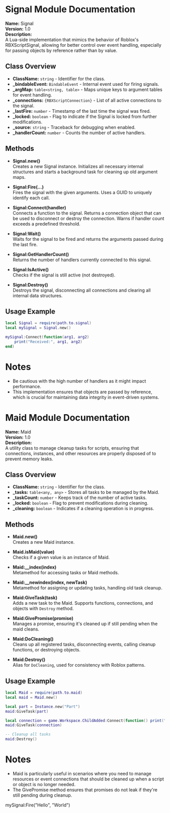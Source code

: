 # Signal Module Documentation

**Name:** Signal  
**Version:** 1.0  
**Description:**  
A Lua-side implementation that mimics the behavior of Roblox's RBXScriptSignal, allowing for better control over event handling, especially for passing objects by reference rather than by value.

## Class Overview

- **ClassName:** `string` - Identifier for the class.
- **_bindableEvent:** `BindableEvent` - Internal event used for firing signals.
- **_argMap:** `table<string, table>` - Maps unique keys to argument tables for event handling.
- **_connections:** `{RBXScriptConnection}` - List of all active connections to the signal.
- **_lastFire:** `number` - Timestamp of the last time the signal was fired.
- **_locked:** `boolean` - Flag to indicate if the Signal is locked from further modifications.
- **_source:** `string` - Traceback for debugging when enabled.
- **_handlerCount:** `number` - Counts the number of active handlers.

## Methods

- **Signal.new()**  
  Creates a new Signal instance. Initializes all necessary internal structures and starts a background task for cleaning up old argument maps.

- **Signal:Fire(...)**  
  Fires the signal with the given arguments. Uses a GUID to uniquely identify each call.

- **Signal:Connect(handler)**  
  Connects a function to the signal. Returns a connection object that can be used to disconnect or destroy the connection. Warns if handler count exceeds a predefined threshold.

- **Signal:Wait()**  
  Waits for the signal to be fired and returns the arguments passed during the last fire.

- **Signal:GetHandlerCount()**  
  Returns the number of handlers currently connected to this signal.

- **Signal:IsActive()**  
  Checks if the signal is still active (not destroyed).

- **Signal:Destroy()**  
  Destroys the signal, disconnecting all connections and clearing all internal data structures.

## Usage Example

```lua
local Signal = require(path.to.signal)
local mySignal = Signal.new()

mySignal:Connect(function(arg1, arg2)
    print("Received:", arg1, arg2)
end)
```
# Notes
- Be cautious with the high number of handlers as it might impact performance.
- This implementation ensures that objects are passed by reference, which is crucial for maintaining data integrity in event-driven systems.

# Maid Module Documentation

**Name:** Maid  
**Version:** 1.0  
**Description:**  
A utility class to manage cleanup tasks for scripts, ensuring that connections, instances, and other resources are properly disposed of to prevent memory leaks.

## Class Overview

- **ClassName:** `string` - Identifier for the class.
- **_tasks:** `table<any, any>` - Stores all tasks to be managed by the Maid.
- **_taskCount:** `number` - Keeps track of the number of active tasks.
- **_locked:** `boolean` - Flag to prevent modifications during cleaning.
- **_cleaning:** `boolean` - Indicates if a cleaning operation is in progress.

## Methods

- **Maid.new()**  
  Creates a new Maid instance.

- **Maid.isMaid(value)**  
  Checks if a given value is an instance of Maid.

- **Maid:__index(index)**  
  Metamethod for accessing tasks or Maid methods.

- **Maid:__newindex(index, newTask)**  
  Metamethod for assigning or updating tasks, handling old task cleanup.

- **Maid:GiveTask(task)**  
  Adds a new task to the Maid. Supports functions, connections, and objects with `Destroy` method.

- **Maid:GivePromise(promise)**  
  Manages a promise, ensuring it's cleaned up if still pending when the maid cleans.

- **Maid:DoCleaning()**  
  Cleans up all registered tasks, disconnecting events, calling cleanup functions, or destroying objects.

- **Maid:Destroy()**  
  Alias for `DoCleaning`, used for consistency with Roblox patterns.

## Usage Example

```lua
local Maid = require(path.to.maid)
local maid = Maid.new()

local part = Instance.new("Part")
maid:GiveTask(part)

local connection = game.Workspace.ChildAdded:Connect(function() print("Child added") end)
maid:GiveTask(connection)

-- Cleanup all tasks
maid:Destroy()
```
# Notes
- Maid is particularly useful in scenarios where you need to manage resources or event connections that should be cleaned up when a script or object is no longer needed.
- The GivePromise method ensures that promises do not leak if they're still pending during cleanup.

mySignal:Fire("Hello", "World")

